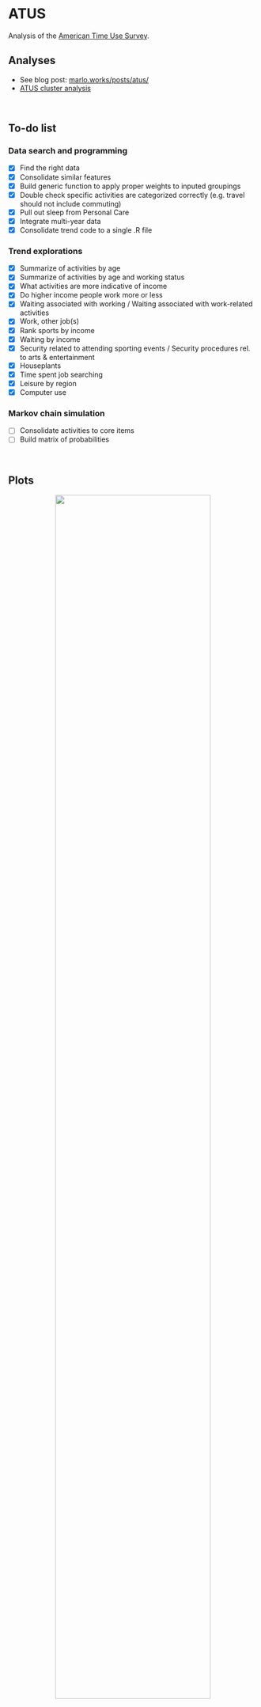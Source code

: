 # ATUS
Analysis of the [American Time Use Survey](https://www.bls.gov/tus/).  

## Analyses
- See blog post: [marlo.works/posts/atus/](https://joemarlo.github.io/posts/atus/)
- [ATUS cluster analysis](https://github.com/joemarlo/ATUS-cluster-analysis)

<br>

## To-do list

### Data search and programming
- [x] Find the right data
- [x] Consolidate similar features
- [x] Build generic function to apply proper weights to inputed groupings
- [x] Double check specific activities are categorized correctly (e.g. travel should not include commuting)
- [x] Pull out sleep from Personal Care
- [x] Integrate multi-year data
- [x] Consolidate trend code to a single .R file

### Trend explorations
- [x] Summarize of activities by age
- [x] Summarize of activities by age and working status
- [x] What activities are more indicative of income
- [x] Do higher income people work more or less
- [x] Waiting associated with working / Waiting associated with work-related activities
- [x] Work, other job(s)
- [x] Rank sports by income
- [x] Waiting by income
- [x] Security related to attending sporting events / Security procedures rel. to arts & entertainment
- [x] Houseplants
- [x] Time spent job searching
- [x] Leisure by region
- [x] Computer use

### Markov chain simulation
- [ ] Consolidate activities to core items
- [ ] Build matrix of probabilities

<br>

## Plots

<p align="center">
<img src="Plots/TV_by_age_sex.svg" width=79%>
</p>

